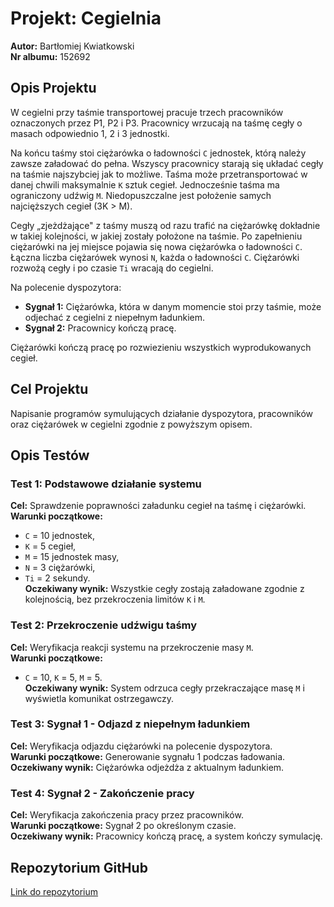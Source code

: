 # Projekt: Cegielnia

**Autor:** Bartłomiej Kwiatkowski  
**Nr albumu:** 152692

## Opis Projektu

W cegielni przy taśmie transportowej pracuje trzech pracowników oznaczonych przez P1, P2 i P3. Pracownicy wrzucają na taśmę cegły o masach odpowiednio 1, 2 i 3 jednostki.

Na końcu taśmy stoi ciężarówka o ładowności `C` jednostek, którą należy zawsze załadować do pełna. Wszyscy pracownicy starają się układać cegły na taśmie najszybciej jak to możliwe. Taśma może przetransportować w danej chwili maksymalnie `K` sztuk cegieł. Jednocześnie taśma ma ograniczony udźwig `M`. Niedopuszczalne jest położenie samych najcięższych cegieł (3K > M).

Cegły „zjeżdżające" z taśmy muszą od razu trafić na ciężarówkę dokładnie w takiej kolejności, w jakiej zostały położone na taśmie. Po zapełnieniu ciężarówki na jej miejsce pojawia się nowa ciężarówka o ładowności `C`. Łączna liczba ciężarówek wynosi `N`, każda o ładowności `C`. Ciężarówki rozwożą cegły i po czasie `Ti` wracają do cegielni.

Na polecenie dyspozytora:
- **Sygnał 1:** Ciężarówka, która w danym momencie stoi przy taśmie, może odjechać z cegielni z niepełnym ładunkiem.
- **Sygnał 2:** Pracownicy kończą pracę.

Ciężarówki kończą pracę po rozwiezieniu wszystkich wyprodukowanych cegieł.

## Cel Projektu

Napisanie programów symulujących działanie dyspozytora, pracowników oraz ciężarówek w cegielni zgodnie z powyższym opisem.

## Opis Testów

### Test 1: Podstawowe działanie systemu
**Cel:** Sprawdzenie poprawności załadunku cegieł na taśmę i ciężarówki.  
**Warunki początkowe:**
- `C` = 10 jednostek,
- `K` = 5 cegieł,
- `M` = 15 jednostek masy,
- `N` = 3 ciężarówki,
- `Ti` = 2 sekundy.  
  **Oczekiwany wynik:** Wszystkie cegły zostają załadowane zgodnie z kolejnością, bez przekroczenia limitów `K` i `M`.

### Test 2: Przekroczenie udźwigu taśmy
**Cel:** Weryfikacja reakcji systemu na przekroczenie masy `M`.  
**Warunki początkowe:**
- `C` = 10, `K` = 5, `M` = 5.  
  **Oczekiwany wynik:** System odrzuca cegły przekraczające masę `M` i wyświetla komunikat ostrzegawczy.

### Test 3: Sygnał 1 - Odjazd z niepełnym ładunkiem
**Cel:** Weryfikacja odjazdu ciężarówki na polecenie dyspozytora.  
**Warunki początkowe:** Generowanie sygnału 1 podczas ładowania.  
**Oczekiwany wynik:** Ciężarówka odjeżdża z aktualnym ładunkiem.

### Test 4: Sygnał 2 - Zakończenie pracy
**Cel:** Weryfikacja zakończenia pracy przez pracowników.  
**Warunki początkowe:** Sygnał 2 po określonym czasie.  
**Oczekiwany wynik:** Pracownicy kończą pracę, a system kończy symulację.

## Repozytorium GitHub

[Link do repozytorium](https://github.com/twojanazwa/repozytorium_cegielnia)  

